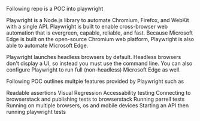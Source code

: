 Following repo is a POC into playwright

Playwright is a Node.js library to automate Chromium, Firefox, and WebKit with a single API. Playwright is built to enable cross-browser web automation that is evergreen, capable, reliable, and fast. Because Microsoft Edge is built on the open-source Chromium web platform, Playwright is also able to automate Microsoft Edge.

Playwright launches headless browsers by default. Headless browsers don't display a UI, so instead you must use the command line. You can also configure Playwright to run full (non-headless) Microsoft Edge as well.

Following POC outlines multpie features provided by Playwright such as

Readable assertions
Visual Regression
Accessability testing
Connecting to browserstack and publishing tests to browserstack
Running parrell tests
Running on multiple browsers, os and mobile devices
Starting an API then running playwright tests